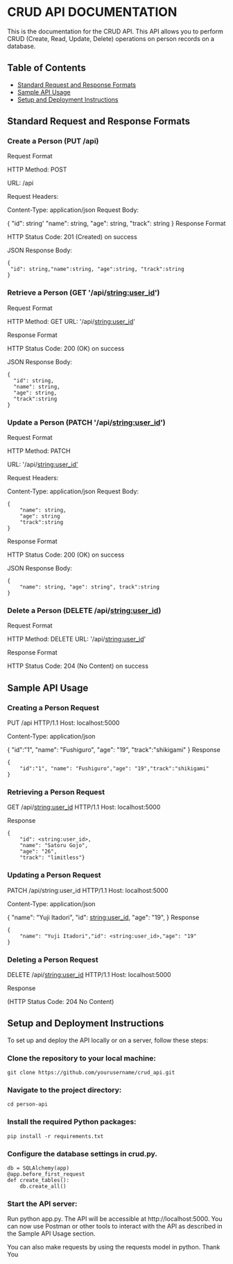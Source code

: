 # CRUD API DOCUMENTATION
This is the documentation for the CRUD API. This API allows you to perform CRUD (Create, Read, Update, Delete) operations on person records on a database.
## Table of Contents
* [Standard Request and Response Formats](#standard-request-and-response-formats)
* [Sample API Usage](#sample-api-usage)
* [Setup and Deployment Instructions](#setup-and-deployment-instructions)

## Standard Request and Response Formats
### Create a Person (PUT /api)
Request Format

HTTP Method: POST

URL: /api

Request Headers:

Content-Type: application/json
Request Body:

{
  "id": string'
  "name": string,
  "age": string,
  "track": string
}
Response Format

HTTP Status Code: 201 (Created) on success

JSON Response Body:

```
{
 "id": string,"name":string, "age":string, "track":string
}
```
### Retrieve a Person (GET '/api/<string:user_id>')
Request Format

HTTP Method: GET URL: '/api/<string:user_id>'

Response Format

HTTP Status Code: 200 (OK) on success

JSON Response Body:

  ```
{
    "id": string,
    "name": string,
    "age": string,
    "track":string
}
```
### Update a Person (PATCH '/api/<string:user_id>')
Request Format

HTTP Method: PATCH

URL: '/api/<string:user_id'>

Request Headers:

Content-Type: application/json Request Body:

```
{
    "name": string,
    "age": string
    "track":string
}
```
Response Format

HTTP Status Code: 200 (OK) on success

JSON Response Body:

```
{
    "name": string, "age": string", track":string
}
```
### Delete a Person (DELETE /api/<string:user_id>)
Request Format

HTTP Method: DELETE URL: '/api/<string:user_id>'

Response Format


HTTP Status Code: 204 (No Content) on success

## Sample API Usage
### Creating a Person Request

PUT /api HTTP/1.1 Host: localhost:5000

Content-Type: application/json

{
    "id":"1",
    "name": "Fushiguro",
    "age": "19",
    "track":"shikigami"
}
Response

```
{
    "id":"1", "name": "Fushiguro","age": "19","track":"shikigami"
}
```
### Retrieving a Person Request

GET /api/<string:user_id> HTTP/1.1 Host: localhost:5000

Response
```
{
    "id": <string:user_id>,
    "name": "Satoru Gojo",
    "age": "26",
    "track": "limitless"}
```
### Updating a Person Request

PATCH /api/string:user_id HTTP/1.1 Host: localhost:5000

Content-Type: application/json

{
    "name": "Yuji Itadori",
    "id": <string:user_id>,
    "age": "19",
}
Response

```
{
    "name": "Yuji Itadori","id": <string:user_id>,"age": "19"
}
```
### Deleting a Person Request

DELETE /api/<string:user_id> HTTP/1.1 Host: localhost:5000

Response

(HTTP Status Code: 204 No Content)

## Setup and Deployment Instructions
To set up and deploy the API locally or on a server, follow these steps:

### Clone the repository to your local machine:
``` git clone https://github.com/yourusername/crud_api.git ```
### Navigate to the project directory:
``` cd person-api ```
### Install the required Python packages:
``` pip install -r requirements.txt ```
### Configure the database settings in crud.py.
```app.config["SQLALCHEMY_DATABASE_URI"]= "sqlite:///" + os.path.join(Path.cwd(), "database.db")
db = SQLAlchemy(app)
@app.before_first_request
def create_tables():
    db.create_all()
```
### Start the API server:
Run python app.py.
The API will be accessible at http://localhost:5000. You can now use Postman or other tools to interact with the API as described in the Sample API Usage section.

You can also make requests by using the requests model in python.
Thank You
